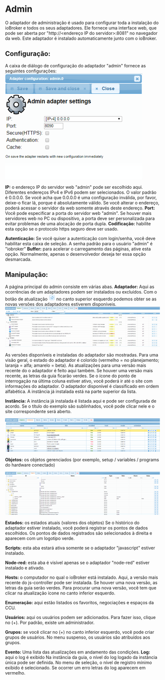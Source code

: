 # Admin

O adaptador de administração é usado para configurar toda a instalação do ioBroker e todos os seus adaptadores.
Ele fornece uma interface web, que pode ser aberta por "http://<endereço IP do servidor>:8081"
no navegador da web. Este adaptador é instalado automaticamente junto com o ioBroker.

## Configuração:

A caixa de diálogo de configuração do adaptador "admin" fornece as seguintes configurações:
![img_002](img/admin_img_002.png)

**IP:** o endereço IP do servidor web "admin" pode ser escolhido aqui.
Diferentes endereços IPv4 e IPv6 podem ser selecionados. O valor padrão é 0.0.0.0\.
Se você acha que 0.0.0.0 é uma configuração inválida, por favor, deixe-o ficar lá, porque
é absolutamente válido. Se você alterar o endereço, poderá acessar o servidor da web
somente através deste endereço. **Port:** Você pode especificar a porta do servidor web "admin".
Se houver mais servidores web no PC ou dispositivo, a porta deve ser personalizada para evitar problemas
de uma alocação de porta dupla. **Codificação:** habilite esta opção se o protocolo https seguro deve ser usado.

**Autenticação:** Se você quiser a autenticação com login/senha, você deve habilitar esta caixa de seleção.
A senha padrão para o usuário "admin" é "iobroker" **Buffer:** para acelerar o carregamento das páginas, ative esta opção.
Normalmente, apenas o desenvolvedor deseja ter essa opção desmarcada.

## Manipulação:

A página principal do admin consiste em várias abas. **Adaptador:** Aqui as ocorrências de
um adaptadores podem ser instalados ou excluídos. Com o botão de atualização
![img_005](img/admin_img_005.png)
no canto superior esquerdo podemos obter se as novas versões dos adaptadores estiverem disponíveis.
![img_001](img/admin_img_001.jpg)

As versões disponíveis e instaladas do adaptador são mostradas. Para uma visão geral, o estado do
adaptador é colorido (vermelho = no planejamento; laranja = alfa; amarelo = beta). As atualizações para uma versão mais recente do
o adaptador é feito aqui também. Se houver uma versão mais recente, as letras da guia ficarão verdes.
Se o ícone do ponto de interrogação na última coluna estiver ativo, você poderá ir até o site com informações do adaptador.
O adaptador disponível é classificado em ordem alfabética. A instância já instalada está na parte superior da lista.

**Instância:** A instância já instalada é listada aqui e pode ser configurada de acordo. Se o título do
exemplo são sublinhados, você pode clicar nele e o site correspondente será aberto.

![img_003](img/admin_img_003.png)

**Objetos:** os objetos gerenciados (por exemplo, setup / variables / programs do hardware conectado)

![img_004](img/admin_img_004.png)

**Estados:** os estados atuais (valores dos objetos)
Se o histórico do adaptador estiver instalado, você poderá registrar os pontos de dados escolhidos.
Os pontos de dados registrados são selecionados à direita e aparecem com um logotipo verde.

**Scripts:** esta aba estará ativa somente se o adaptador "javascript" estiver instalado.

**Node-red:** esta aba é visível apenas se o adaptador "node-red" estiver instalado e ativado.

**Hosts:** o computador no qual o ioBroker está instalado. Aqui, a versão mais recente do js-controller pode ser instalada.
Se houver uma nova versão, as letras da guia serão verdes. Para procurar uma nova versão, você tem que clicar na atualização
ícone no canto inferior esquerdo.

**Enumeração:** aqui estão listados os favoritos, negociações e espaços da CCU.

**Usuários:** aqui os usuários podem ser adicionados. Para fazer isso, clique no (+). Por padrão, existe um administrador.

**Grupos:** se você clicar no (+) no canto inferior esquerdo, você pode criar grupos de usuários. No menu suspenso, os usuários são atribuídos aos grupos.

**Evento:** Uma lista das atualizações em andamento das condições. **Log:** aqui o log é exibido Na instância da guia, o nível do log logado
da instância única pode ser definida. No menu de seleção, o nível de registro mínimo exibido é selecionado. Se ocorrer um erro
letras do log aparecem em vermelho.